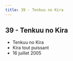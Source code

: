 ```yaml
---
title: 39 - Tenkuu no Kira
---
```


39 - Tenkuu no Kira
-------------------

* Tenkuu no Kira
* Kira tout puissant
* 16 juillet 2005
